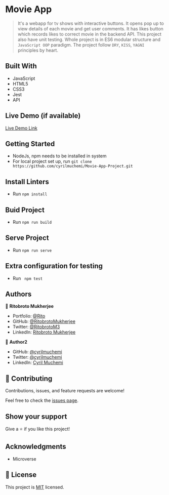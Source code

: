 # Movie App

> It's a webapp for tv shows with interactive buttons. It opens pop up to view details of each movie and get user comments. It has likes button which records likes to correct movie in the backend API. This project also have unit testing. Whole project is in ES6 modular structure and `JavaScript OOP` paradigm. The project follow `DRY`, `KISS`, `YAGNI` principles by heart.


## Built With

- JavaScript
- HTML5
- CSS3
- Jest
- API

## Live Demo (if available)

[Live Demo Link](https://cyrilmuchemi.github.io/Movie-App-Project)


## Getting Started

- NodeJs, npm needs to be installed in system
- For local project set up, run ``` git clone https://github.com/cyrilmuchemi/Movie-App-Project.git ```

## Install Linters

- Run ``` npm install ```

## Buid Project

- Run ``` npm run build ```

## Serve Project

- Run ``` npm run serve ```

## Extra configuration for testing

- Run ``` npm test```


## Authors

👤 **Ritobroto Mukherjee**

- Portfolio: [@Rito](https://ritobrotomukherjee.github.io/Work-Portfolio/)
- GitHub: [@RitobrotoMukherjee](https://github.com/RitobrotoMukherjee)
- Twitter: [@RitobrotoM3](https://twitter.com/RitobrotoM3)
- LinkedIn: [Ritobroto Mukherjee](https://www.linkedin.com/in/ritobroto-mukherjee-519148ba/)

👤 **Author2**

- GitHub: [@cyrilmuchemi](https://github.com/cyrilmuchemi)
- Twitter: [@cyrilmuchemi](https://twitter.com/cyrilmuchemi)
- LinkedIn: [Cyril Muchemi](https://linkedin.com/in/cyrilmuchemi)

## 🤝 Contributing

Contributions, issues, and feature requests are welcome!

Feel free to check the [issues page](../../issues/).

## Show your support

Give a ⭐️ if you like this project!

## Acknowledgments

- Microverse

## 📝 License

This project is [MIT](./MIT.md) licensed.
